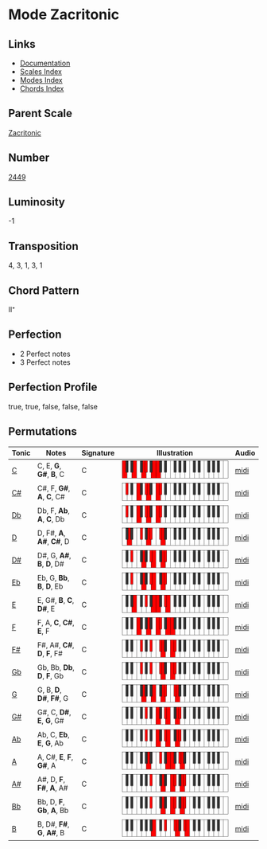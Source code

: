 # Mode Zacritonic

## Links

- [Documentation](README.md)
- [Scales Index](Scales.md)
- [Modes Index](Modes.md)
- [Chords Index](Chords.md)

## Parent Scale

[Zacritonic](ScaleZacritonic.md)

## Number

[2449](https://ianring.com/musictheory/scales/2449)

## Luminosity

-1

## Transposition

4, 3, 1, 3, 1

## Chord Pattern

II⁺

## Perfection

- 2 Perfect notes
- 3 Perfect notes

## Perfection Profile

true, true, false, false, false

## Permutations

| Tonic | Notes | Signature | Illustration | Audio |
|-------|-------|-----------|--------------|-------|
| [C](ModeCNaturalZacritonic.md) | C, E, **G**, **G#**, **B**, C | C | ![CNaturalZacritonic](ModeCNaturalZacritonic.png) | [midi](https://github.com/edipermadi/music/blob/main/docs/ModeCNaturalZacritonic.mid?raw=true) |
| [C#](ModeCSharpZacritonic.md) | C#, F, **G#**, **A**, **C**, C# | C | ![CSharpZacritonic](ModeCSharpZacritonic.png) | [midi](https://github.com/edipermadi/music/blob/main/docs/ModeCSharpZacritonic.mid?raw=true) |
| [Db](ModeDFlatZacritonic.md) | Db, F, **Ab**, **A**, **C**, Db | C | ![DFlatZacritonic](ModeDFlatZacritonic.png) | [midi](https://github.com/edipermadi/music/blob/main/docs/ModeDFlatZacritonic.mid?raw=true) |
| [D](ModeDNaturalZacritonic.md) | D, F#, **A**, **A#**, **C#**, D | C | ![DNaturalZacritonic](ModeDNaturalZacritonic.png) | [midi](https://github.com/edipermadi/music/blob/main/docs/ModeDNaturalZacritonic.mid?raw=true) |
| [D#](ModeDSharpZacritonic.md) | D#, G, **A#**, **B**, **D**, D# | C | ![DSharpZacritonic](ModeDSharpZacritonic.png) | [midi](https://github.com/edipermadi/music/blob/main/docs/ModeDSharpZacritonic.mid?raw=true) |
| [Eb](ModeEFlatZacritonic.md) | Eb, G, **Bb**, **B**, **D**, Eb | C | ![EFlatZacritonic](ModeEFlatZacritonic.png) | [midi](https://github.com/edipermadi/music/blob/main/docs/ModeEFlatZacritonic.mid?raw=true) |
| [E](ModeENaturalZacritonic.md) | E, G#, **B**, **C**, **D#**, E | C | ![ENaturalZacritonic](ModeENaturalZacritonic.png) | [midi](https://github.com/edipermadi/music/blob/main/docs/ModeENaturalZacritonic.mid?raw=true) |
| [F](ModeFNaturalZacritonic.md) | F, A, **C**, **C#**, **E**, F | C | ![FNaturalZacritonic](ModeFNaturalZacritonic.png) | [midi](https://github.com/edipermadi/music/blob/main/docs/ModeFNaturalZacritonic.mid?raw=true) |
| [F#](ModeFSharpZacritonic.md) | F#, A#, **C#**, **D**, **F**, F# | C | ![FSharpZacritonic](ModeFSharpZacritonic.png) | [midi](https://github.com/edipermadi/music/blob/main/docs/ModeFSharpZacritonic.mid?raw=true) |
| [Gb](ModeGFlatZacritonic.md) | Gb, Bb, **Db**, **D**, **F**, Gb | C | ![GFlatZacritonic](ModeGFlatZacritonic.png) | [midi](https://github.com/edipermadi/music/blob/main/docs/ModeGFlatZacritonic.mid?raw=true) |
| [G](ModeGNaturalZacritonic.md) | G, B, **D**, **D#**, **F#**, G | C | ![GNaturalZacritonic](ModeGNaturalZacritonic.png) | [midi](https://github.com/edipermadi/music/blob/main/docs/ModeGNaturalZacritonic.mid?raw=true) |
| [G#](ModeGSharpZacritonic.md) | G#, C, **D#**, **E**, **G**, G# | C | ![GSharpZacritonic](ModeGSharpZacritonic.png) | [midi](https://github.com/edipermadi/music/blob/main/docs/ModeGSharpZacritonic.mid?raw=true) |
| [Ab](ModeAFlatZacritonic.md) | Ab, C, **Eb**, **E**, **G**, Ab | C | ![AFlatZacritonic](ModeAFlatZacritonic.png) | [midi](https://github.com/edipermadi/music/blob/main/docs/ModeAFlatZacritonic.mid?raw=true) |
| [A](ModeANaturalZacritonic.md) | A, C#, **E**, **F**, **G#**, A | C | ![ANaturalZacritonic](ModeANaturalZacritonic.png) | [midi](https://github.com/edipermadi/music/blob/main/docs/ModeANaturalZacritonic.mid?raw=true) |
| [A#](ModeASharpZacritonic.md) | A#, D, **F**, **F#**, **A**, A# | C | ![ASharpZacritonic](ModeASharpZacritonic.png) | [midi](https://github.com/edipermadi/music/blob/main/docs/ModeASharpZacritonic.mid?raw=true) |
| [Bb](ModeBFlatZacritonic.md) | Bb, D, **F**, **Gb**, **A**, Bb | C | ![BFlatZacritonic](ModeBFlatZacritonic.png) | [midi](https://github.com/edipermadi/music/blob/main/docs/ModeBFlatZacritonic.mid?raw=true) |
| [B](ModeBNaturalZacritonic.md) | B, D#, **F#**, **G**, **A#**, B | C | ![BNaturalZacritonic](ModeBNaturalZacritonic.png) | [midi](https://github.com/edipermadi/music/blob/main/docs/ModeBNaturalZacritonic.mid?raw=true) |

